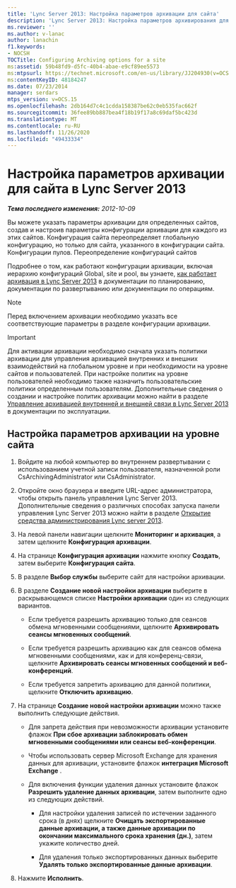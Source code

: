 ```yaml
---
title: 'Lync Server 2013: Настройка параметров архивации для сайта'
description: 'Lync Server 2013: Настройка параметров архивирования для сайта.'
ms.reviewer: ''
ms.author: v-lanac
author: lanachin
f1.keywords:
- NOCSH
TOCTitle: Configuring Archiving options for a site
ms:assetid: 59b48fd9-d5fc-40b4-abae-e9cf89ee5573
ms:mtpsurl: https://technet.microsoft.com/en-us/library/JJ204930(v=OCS.15)
ms:contentKeyID: 48184247
ms.date: 07/23/2014
manager: serdars
mtps_version: v=OCS.15
ms.openlocfilehash: 2db164d7c4c1cdda158387be62c0eb535fac662f
ms.sourcegitcommit: 36fee89bb887bea4f18b19f17a8c69daf5bc423d
ms.translationtype: MT
ms.contentlocale: ru-RU
ms.lasthandoff: 11/26/2020
ms.locfileid: "49433334"
---
```

# <a name="configuring-archiving-options-for-a-site-in-lync-server-2013"></a>Настройка параметров архивации для сайта в Lync Server 2013

<div data-xmlns="http://www.w3.org/1999/xhtml">

<div class="topic" data-xmlns="http://www.w3.org/1999/xhtml" data-msxsl="urn:schemas-microsoft-com:xslt" data-cs="https://msdn.microsoft.com/">

<div data-asp="https://msdn2.microsoft.com/asp">



</div>

<div id="mainSection">

<div id="mainBody">

<span> </span>

_**Тема последнего изменения:** 2012-10-09_

Вы можете указать параметры архивации для определенных сайтов, создав и настроив параметры конфигурации архивации для каждого из этих сайтов. Конфигурация сайта переопределяет глобальную конфигурацию, но только для сайта, указанного в конфигурации сайта. Конфигурации пулов. Переопределение конфигураций сайтов

Подробнее о том, как работают конфигурации архивации, включая иерархию конфигураций Global, site и pool, вы узнаете, [как работает архивация в Lync Server 2013](lync-server-2013-how-archiving-works.md) в документации по планированию, документации по развертыванию или документации по операциям.

<div>


> [!NOTE]  
> Перед включением архивации необходимо указать все соответствующие параметры в разделе конфигурации архивации.



</div>

<div>


> [!IMPORTANT]  
> Для активации архивации необходимо сначала указать политики архивации для управления архивацией внутренних и внешних взаимодействий на глобальном уровне и при необходимости на уровне сайтов и пользователей. При настройке политик на уровне пользователей необходимо также назначить пользовательские политики определенным пользователям. Дополнительные сведения о создании и настройке политик архивации можно найти в разделе <A href="lync-server-2013-managing-the-archiving-of-internal-and-external-communications.md">Управление архивацией внутренней и внешней связи в Lync Server 2013</A> в документации по эксплуатации.



</div>

<div>

## <a name="to-configure-archiving-options-at-the-site-level"></a>Настройка параметров архивации на уровне сайта

1.  Войдите на любой компьютер во внутреннем развертывании с использованием учетной записи пользователя, назначенной роли CsArchivingAdministrator или CsAdministrator.

2.  Откройте окно браузера и введите URL-адрес администратора, чтобы открыть панель управления Lync Server 2013. Дополнительные сведения о различных способах запуска панели управления Lync Server 2013 можно найти в разделе [Открытие средства администрирования Lync server 2013](lync-server-2013-open-lync-server-administrative-tools.md).

3.  На левой панели навигации щелкните **Мониторинг и архивация**, а затем щелкните **Конфигурация архивации**.

4.  На странице **Конфигурация архивации** нажмите кнопку **Создать**, затем выберите **Конфигурация сайта**.

5.  В разделе **Выбор службы** выберите сайт для настройки архивации.

6.  В разделе **Создание новой настройки архивации** выберите в раскрывающемся списке **Настройки архивации** один из следующих вариантов.
    
      - Если требуется разрешить архивацию только для сеансов обмена мгновенными сообщениями, щелкните **Архивировать сеансы мгновенных сообщений**.
    
      - Если требуется разрешить архивацию как для сеансов обмена мгновенными сообщениями, как и для конференц-связи, щелкните **Архивировать сеансы мгновенных сообщений и веб-конференций**.
    
      - Если требуется запретить архивацию для данной политики, щелкните **Отключить архивацию**.

7.  На странице **Создание новой настройки архивации** можно также выполнить следующие действия.
    
      - Для запрета действия при невозможности архивации установите флажок **При сбое архивации заблокировать обмен мгновенными сообщениями или сеансы веб-конференции**.
    
      - Чтобы использовать сервер Microsoft Exchange для хранения данных для архивации, установите флажок **интеграция Microsoft Exchange** .
    
      - Для включения функции удаления данных установите флажок **Разрешить удаление данных архивации**, затем выполните одно из следующих действий.
        
          - Для настройки удаления записей по истечении заданного срока (в днях) щелкните **Очищать экспортированные данные архивации, а также данные архивации по окончании максимального срока хранения (дн.)**, затем укажите количество дней.
        
          - Для удаления только экспортированных данных выберите **Удалять только экспортированные данные архивации**.

8.  Нажмите **Исполнить**.

</div>

</div>

<span> </span>

</div>

</div>

</div>

